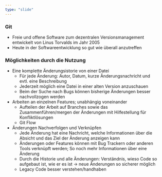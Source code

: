```yaml
---
type: "slide"
---
```

### Git
- Freie und offene Software zum dezentralen Versionsmanagement entwickelt von Linus Torvalds im Jahr 2005
- Heute in der Softwareentwicklung so gut wie überall anzutreffen

### Möglichkeiten durch die Nutzung
- Eine komplette Änderungsistorie von einer Datei
    - Für jede Änderung: Autor, Datum, kurze Änderungsnachricht und evtl. eine Beschreibung
    - Jederzeit möglich eine Datei in einer alten Version anzuschauen
    - Beim der Suche nach Bugs können bisherige Änderungen besser nachvollzogen werden
- Arbeiten an einzelnen Features; unabhängig voneinander
    - Aufteilen der Arbeit auf Branches sowie das Zusammenführen/mergen der Änderungen mit Hilfestellung für Konfliktlösungen
    - Git Flow
- Änderungen Nachverfolgen und Verknüpfen
    - Jede Änderung hat eine Nachricht, welche Informationen über die Absicht und das Ziel der Änderung anzeigen kann
    - Änderungen oder Features können mit Bug Trackern oder anderen Tools verknüpft werden; So noch mehr Informationen über eine Änderung
    - Durch die Historie und alle Änderungen: Verständnis, wieso Code so aufgebaut ist, wie er es ist -> neue Änderungen so sicherer möglich
    - Legacy Code besser verstehen/handhaben
